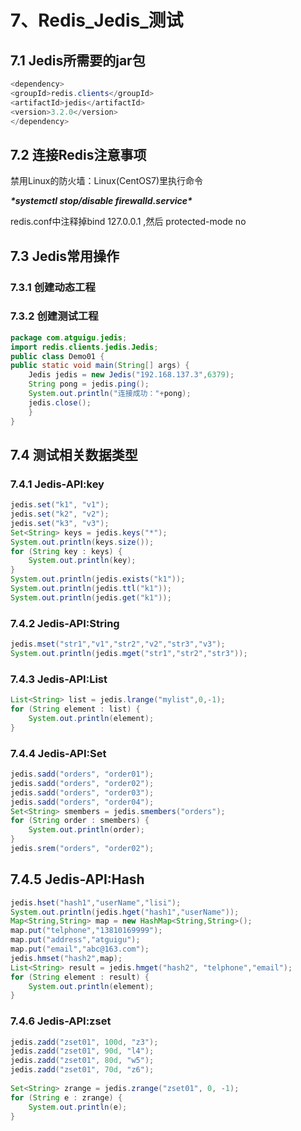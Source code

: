 # 7、Redis_Jedis_测试

## 7.1 Jedis所需要的jar包

```java
<dependency>
<groupId>redis.clients</groupId>
<artifactId>jedis</artifactId>
<version>3.2.0</version>
</dependency>
```

## 7.2 连接Redis注意事项

禁用Linux的防火墙：Linux(CentOS7)里执行命令

***\*systemctl stop/disable firewalld.service\****  

redis.conf中注释掉bind 127.0.0.1 ,然后 protected-mode no

## 7.3 Jedis常用操作

### 7.3.1 创建动态工程

### 7.3.2 创建测试工程

```java
package com.atguigu.jedis;
import redis.clients.jedis.Jedis;
public class Demo01 {
public static void main(String[] args) {
    Jedis jedis = new Jedis("192.168.137.3",6379);
    String pong = jedis.ping();
    System.out.println("连接成功："+pong);
    jedis.close();
    }
}
```

## 7.4 测试相关数据类型

### 7.4.1 Jedis-API:key

```java
jedis.set("k1", "v1");
jedis.set("k2", "v2");
jedis.set("k3", "v3");
Set<String> keys = jedis.keys("*");
System.out.println(keys.size());
for (String key : keys) {
	System.out.println(key);
}
System.out.println(jedis.exists("k1"));
System.out.println(jedis.ttl("k1"));                
System.out.println(jedis.get("k1"));
```

### 7.4.2  Jedis-API:String

```java
jedis.mset("str1","v1","str2","v2","str3","v3");
System.out.println(jedis.mget("str1","str2","str3"));
```

### 7.4.3  Jedis-API:List

```java
List<String> list = jedis.lrange("mylist",0,-1);
for (String element : list) {
	System.out.println(element);
}
```

### 7.4.4  Jedis-API:Set

```java
jedis.sadd("orders", "order01");
jedis.sadd("orders", "order02");
jedis.sadd("orders", "order03");
jedis.sadd("orders", "order04");
Set<String> smembers = jedis.smembers("orders");
for (String order : smembers) {
	System.out.println(order);
}
jedis.srem("orders", "order02");
```

## 7.4.5  Jedis-API:Hash

```java
jedis.hset("hash1","userName","lisi");
System.out.println(jedis.hget("hash1","userName"));
Map<String,String> map = new HashMap<String,String>();
map.put("telphone","13810169999");
map.put("address","atguigu");
map.put("email","abc@163.com");
jedis.hmset("hash2",map);
List<String> result = jedis.hmget("hash2", "telphone","email");
for (String element : result) {
	System.out.println(element);
}
```

### 7.4.6  Jedis-API:zset

```java
jedis.zadd("zset01", 100d, "z3");
jedis.zadd("zset01", 90d, "l4");
jedis.zadd("zset01", 80d, "w5");
jedis.zadd("zset01", 70d, "z6");
 
Set<String> zrange = jedis.zrange("zset01", 0, -1);
for (String e : zrange) {
	System.out.println(e);
}
```

